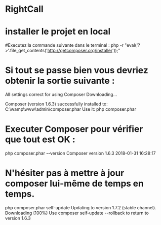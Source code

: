 # RightCall

# installer le projet en local

#Executez la commande suivante dans le terminal :
php -r "eval('?>'.file_get_contents('http://getcomposer.org/installer'));"

# Si tout se passe bien vous devriez obtenir la sortie suivante : 

All settings correct for using Composer
Downloading...

Composer (version 1.6.3) successfully installed to: C:\wamp\www\admin\composer.phar
Use it: php composer.phar

# Executer Composer pour vérifier que tout est OK : 
php composer.phar --version
Composer version 1.6.3 2018-01-31 16:28:17

# N'hésiter pas à mettre à jour composer lui-même de temps en temps. 

php composer.phar self-update
Updating to version 1.7.2 (stable channel).
 Downloading (100%)
Use composer self-update --rollback to return to version 1.6.3






